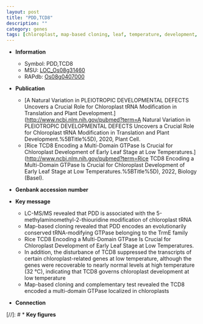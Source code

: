 ```yaml
---
layout: post
title: "PDD,TCD8"
description: ""
category: genes
tags: [chloroplast, map-based cloning, leaf, temperature, development, chloroplast development]
---
```


* **Information**  
    + Symbol: PDD,TCD8  
    + MSU: [LOC_Os08g31460](http://rice.uga.edu/cgi-bin/ORF_infopage.cgi?orf=LOC_Os08g31460)  
    + RAPdb: [Os08g0407000](http://rapdb.dna.affrc.go.jp/viewer/gbrowse_details/irgsp1?name=Os08g0407000)  

* **Publication**  
    + [A Natural Variation in PLEIOTROPIC DEVELOPMENTAL DEFECTS Uncovers a Crucial Role for Chloroplast tRNA Modification in Translation and Plant Development.](http://www.ncbi.nlm.nih.gov/pubmed?term=A Natural Variation in PLEIOTROPIC DEVELOPMENTAL DEFECTS Uncovers a Crucial Role for Chloroplast tRNA Modification in Translation and Plant Development.%5BTitle%5D), 2020, Plant Cell.
    + [Rice TCD8 Encoding a Multi-Domain GTPase Is Crucial for Chloroplast Development of Early Leaf Stage at Low Temperatures.](http://www.ncbi.nlm.nih.gov/pubmed?term=Rice TCD8 Encoding a Multi-Domain GTPase Is Crucial for Chloroplast Development of Early Leaf Stage at Low Temperatures.%5BTitle%5D), 2022, Biology (Basel).

* **Genbank accession number**  

* **Key message**  
    + LC-MS/MS revealed that PDD is associated with the 5-methylaminomethyl-2-thiouridine modification of chloroplast tRNA
    + Map-based cloning revealed that PDD encodes an evolutionarily conserved tRNA-modifying GTPase belonging to the TrmE family
    + Rice TCD8 Encoding a Multi-Domain GTPase Is Crucial for Chloroplast Development of Early Leaf Stage at Low Temperatures.
    + In addition, the disturbance of TCD8 suppressed the transcripts of certain chloroplast-related genes at low temperature, although the genes were recoverable to nearly normal levels at high temperature (32 °C), indicating that TCD8 governs chloroplast development at low temperature
    + Map-based cloning and complementary test revealed the TCD8 encoded a multi-domain GTPase localized in chloroplasts

* **Connection**  

[//]: # * **Key figures**  


